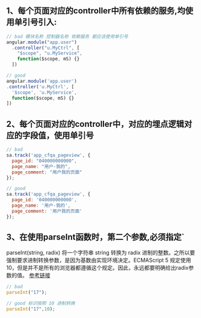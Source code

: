 <!--
 * @Author: your name
 * @Date: 2020-03-09 11:14:39
 * @LastEditTime: 2020-03-18 08:44:56
 * @LastEditors: Please set LastEditors
 * @Description: In User Settings Edit
 * @FilePath: /dailyWork/myBlog/团队管理规范/橙分期H5开发规范.md
 -->
## 1、每个页面对应的controller中所有依赖的服务,均使用单引号引入:
```js
// bad 模块名称 控制器名称 依赖服务 都应该使用单引号
angular.module("app.user")
  .controller("u.MyCtrl", [
    "$scope", "u.MyService",
    function($scope, mS) {}
  ]) 

// good
angular.module('app.user')
.controller('u.MyCtrl', [
  '$scope', 'u.MyService',
  function($scope, mS) {}
]) 
```

## 2、每个页面对应的controller中，对应的埋点逻辑对应的字段值，使用单引号
```js
// bad
sa.track('app_cfqa_pageview', {
  page_id: "040000000000",
  page_name: "用户-我的",
  page_comment: "用户我的页面"
});

// good
sa.track('app_cfqa_pageview', {
  page_id: '040000000000',
  page_name: '用户-我的',
  page_comment: '用户我的页面'
});
```

## 3、在使用parseInt函数时，第二个参数,必须指定`
parseInt(string, radix)   将一个字符串 string 转换为 radix 进制的整数。之所以要强制要求进制转换参数，是因为基数由实现环境决定。ECMAScript 5 规定使用10，但是并不是所有的浏览器都遵循这个规定。因此，永远都要明确给出radix参数的值。
[参考链接](https://developer.mozilla.org/zh-CN/docs/Web/JavaScript/Reference/Global_Objects/parseInt)
```js
// bad
parseInt("17");

// good 标识按照 10 进制转换
parseInt("17",10);
```
